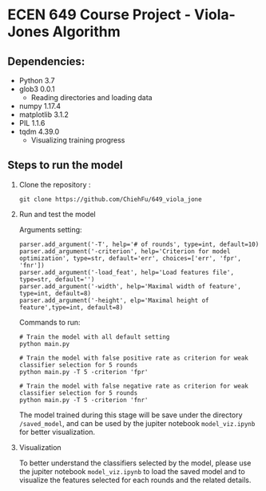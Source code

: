 # ECEN 649 Course Project - Viola-Jones Algorithm

## Dependencies:
- Python 3.7
- glob3 0.0.1
  - Reading directories and loading data
- numpy 1.17.4
- matplotlib 3.1.2
- PIL 1.1.6
- tqdm 4.39.0
  - Visualizing training progress

## Steps to run the model

1. Clone the repository :
    ```
    git clone https://github.com/ChiehFu/649_viola_jone
    ```
2. Run and test the model

    Arguments setting:
    ```
    parser.add_argument('-T', help='# of rounds', type=int, default=10)
    parser.add_argument('-criterion', help='Criterion for model optimization', type=str, default='err', choices=['err', 'fpr', 'fnr'])
    parser.add_argument('-load_feat', help='Load features file', type=str, default='')
    parser.add_argument('-width', help='Maximal width of feature', type=int, default=8)
    parser.add_argument('-height', elp='Maximal height of feature',type=int, default=8)
    ```
    Commands to run:
    ```
    # Train the model with all default setting 
    python main.py 

    # Train the model with false positive rate as criterion for weak classifier selection for 5 rounds
    python main.py -T 5 -criterion 'fpr'

    # Train the model with false negative rate as criterion for weak classifier selection for 5 rounds
    python main.py -T 5 -criterion 'fnr'
    ```

    The model trained during this stage will be save under the directory `/saved_model`, and can be used by the jupiter notebook `model_viz.ipynb` for better visualization.
3. Visualization 
   
   To better understand the classifiers selected by the model, please use the jupiter notebook `model_viz.ipynb` to load the saved model and to visualize the features selected for each rounds and the related details.